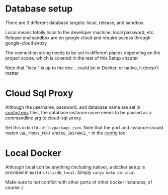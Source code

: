 # Database setup

There are 3 different database targets: local, release, and sandbox.

Local means totally local to the developer machine, local password, etc. 
Release and sandbox are on google cloud and require access through google-cloud-proxy

The connection string needs to be set in different places depending on the project scope, which is covered in the rest of this Setup chapter

Note that "local" is up to the dev... could be in Docker, or native, it doesn't matter

# Cloud Sql Proxy

Although the username, password, and database name are set in [config/.env](../config/config.md) files, the database instance name needs to be passed as a commandline arg to cloud-sql-proxy.

Set this in `build-utils/package.json`. Note that the port and instance should match `SQL_PROXY_PORT` and `DB_INSTANCE_*` in the [config](../config/config.md) too. 

# Local Docker

Although local _can_ be anything (including native), a docker setup is provided in `build-utils/db_local`. Simply `cargo make db-local`

Make sure to not conflict with other ports of other docker instances, of course :)

